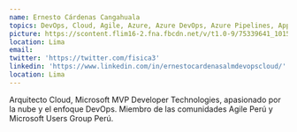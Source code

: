 ```yaml
---
name: Ernesto Cárdenas Cangahuala
topics: DevOps, Cloud, Agile, Azure, Azure DevOps, Azure Pipelines, App Service
picture: https://scontent.flim16-2.fna.fbcdn.net/v/t1.0-9/75339641_10156811325862864_7253227511197204480_n.jpg?_nc_cat=107&_nc_oc=AQm0WZKsLoe3zEgWcoMZwqumk_x5wp_I9e450Qdw-NjN-cD0mI95MNoanoVC_VvDA3M&_nc_ht=scontent.flim16-2.fna&oh=a65f8f65ac55aa5a0bd12a4d24a6ac9e&oe=5E3F631A
location: Lima
email: 
twitter: 'https://twitter.com/fisica3'
linkedin: 'https://www.linkedin.com/in/ernestocardenasalmdevopscloud/'
location: Lima
---
```

Arquitecto Cloud, Microsoft MVP Developer Technologies, apasionado por la nube y el enfoque DevOps. Miembro de las comunidades Agile Perú y Microsoft Users Group Perú.
